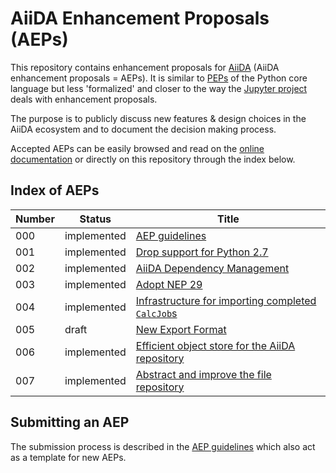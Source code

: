 # AiiDA Enhancement Proposals (AEPs)

This repository contains enhancement proposals for [AiiDA](https://www.aiida.net) (AiiDA enhancement proposals = AEPs).
It is similar to [PEPs](https://www.python.org/dev/peps/) of the Python core language but less 'formalized' and closer to the way the [Jupyter project](https://github.com/jupyter/enhancement-proposals) deals with enhancement proposals.

The purpose is to publicly discuss new features & design choices in the AiiDA ecosystem and to document the decision making process.

Accepted AEPs can be easily browsed and read on the [online documentation](https://aep.readthedocs.io/) or directly on this repository through the index below.

## Index of AEPs

| Number | Status           | Title                                                                                                  |
|--------|------------------|--------------------------------------------------------------------------------------------------------|
| 000    | implemented      | [AEP guidelines](000_aep_guidelines/readme.md)                                                         |
| 001    | implemented      | [Drop support for Python 2.7](001_drop_python2/readme.md)                                              |
| 002    | implemented      | [AiiDA Dependency Management](002_dependency_management/readme.md)                                     |
| 003    | implemented      | [Adopt NEP 29](003_adopt_nep_29/readme.md)                                                             |
| 004    | implemented      | [Infrastructure for importing completed `CalcJob`s](004_calcjob_importer/readme.md)                    |
| 005    | draft            | [New Export Format](005_exportformat/readme.md)                                                        |
| 006    | implemented      | [Efficient object store for the AiiDA repository](006_efficient_object_store_for_repository/readme.md) |
| 007    | implemented      | [Abstract and improve the file repository](007_improved_file_repository/readme.md)                     |

## Submitting an AEP

The submission process is described in the [AEP guidelines](000_aep_guidelines/readme.md) which also act as a template for new AEPs.
